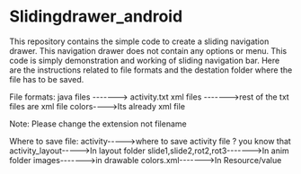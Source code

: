 # Slidingdrawer_android
This repository contains the simple code to create a sliding navigation drawer.
This navigation drawer does not contain any options or menu. This code is simply demonstration and working of sliding navigation bar.
Here are the instructions related to file formats and the destation folder where the file has to be saved.

File formats:
java files -------> activity.txt
xml files ------->rest of the txt files are xml file
colors---->Its already xml file 

Note: Please change the extension not filename

Where to save file:
activity----->where to save activity file ? you know that
activity_layout----->In layout folder
slide1,slide2,rot2,rot3------->In anim folder
images------->in drawable
colors.xml------->In Resource/value
